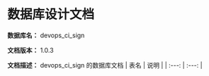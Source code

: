 # 数据库设计文档

**数据库名：** devops_ci_sign

**文档版本：** 1.0.3

**文档描述：** devops_ci_sign 的数据库文档
| 表名                  | 说明       |
| :---: | :---: |
